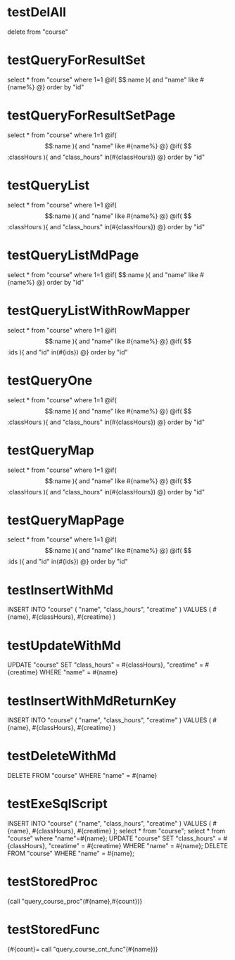 testDelAll
====
delete from "course"

testQueryForResultSet
====
select * from "course" where 1=1 
@if( $$:name ){ 
and "name" like #{name%} 
@} 
order by "id"

testQueryForResultSetPage
====
select * from "course" where 1=1 
@if( $$:name ){ 
and "name" like #{name%} 
@} 
@if( $$:classHours ){ 
and "class_hours" in(#{classHours})
@} 
order by "id"

testQueryList
====
select * from "course" where 1=1 
@if( $$:name ){ 
and "name" like #{name%} 
@} 
@if( $$:classHours ){ 
and "class_hours" in(#{classHours})
@} 
order by "id"

testQueryListMdPage
====
select * from "course" where 1=1 
@if( $$:name ){ 
and "name" like #{name%} 
@} 
order by "id"

testQueryListWithRowMapper
====
select * from "course" where 1=1 
@if( $$:name ){ 
and "name" like #{name%} 
@} 
@if( $$:ids ){ 
and "id" in(#{ids})
@} 
order by "id"

testQueryOne
====
select * from "course" where 1=1 
@if( $$:name ){ 
and "name" like #{name%} 
@} 
@if( $$:classHours ){ 
and "class_hours" in(#{classHours})
@} 
order by "id"

testQueryMap
====
select * from "course" where 1=1 
@if( $$:name ){ 
and "name" like #{name%} 
@} 
@if( $$:classHours ){ 
and "class_hours" in(#{classHours})
@} 
order by "id"

testQueryMapPage
====
select * from "course" where 1=1 
@if( $$:name ){ 
and "name" like #{name%} 
@} 
@if( $$:ids ){ 
and "id" in(#{ids})
@} 
order by "id"

testInsertWithMd
====
INSERT INTO "course" (
"name",
"class_hours",
"creatime"
)
VALUES
(
#{name},
#{classHours},
#{creatime}
)


testUpdateWithMd
====
UPDATE
"course"
SET
"class_hours" = #{classHours},
"creatime" = #{creatime} WHERE "name" = #{name}


testInsertWithMdReturnKey
====
INSERT INTO "course" (
"name",
"class_hours",
"creatime"
)
VALUES
(
#{name},
#{classHours},
#{creatime}
)

testDeleteWithMd
====
DELETE FROM
"course"
WHERE "name" = #{name}


testExeSqlScript
====
INSERT INTO "course" (
"name",
"class_hours",
"creatime"
)
VALUES
(
#{name},
#{classHours},
#{creatime}
); 
select * from "course";
select * from "course" where "name"=#{name};
UPDATE
"course"
SET
"class_hours" = #{classHours},
"creatime" = #{creatime} WHERE "name" = #{name};
DELETE FROM
"course"
WHERE "name" = #{name};

testStoredProc
====
{call "query_course_proc"(#{name},#{count})}

testStoredFunc
====
{#{count}= call "query_course_cnt_func"(#{name})}


